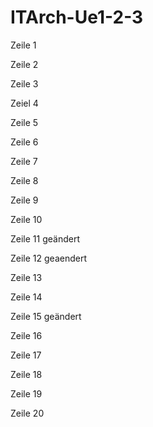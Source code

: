 # ITArch-Ue1-2-3
Zeile 1

Zeile 2 

Zeile 3

Zeiel 4 

Zeile 5

Zeile 6

Zeile 7 

Zeile 8 

Zeile 9 

Zeile 10 

Zeile 11 geändert

Zeile 12 geaendert

Zeile 13 

Zeile 14

Zeile 15 geändert

Zeile 16

Zeile 17

Zeile 18

Zeile 19

Zeile 20
